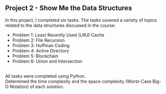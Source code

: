 ## Project 2 - Show Me the Data Structures

In this project, I completed six tasks. The tasks covered a variety of topics related to the data structures discussed in the course:
* Problem 1: Least Recently Used (LRU) Cache
* Problem 2: File Recursion
* Problem 3: Huffman Coding
* Problem 4: Active Directory
* Problem 5: Blockchain
* Problem 6: Union and Intersection 
<br />
All tasks were completed using Python. 
<br />
Determined the time complexity and the space complexity (Worst-Case Big-O Notation) of each solution.
